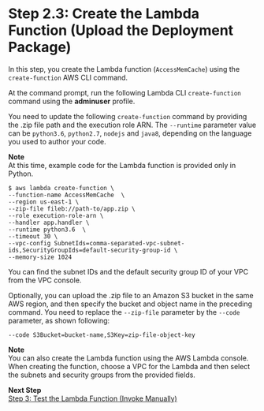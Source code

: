 # Step 2\.3: Create the Lambda Function \(Upload the Deployment Package\)<a name="vpc-ec-upload-deployment-pkg"></a>

In this step, you create the Lambda function \(`AccessMemCache`\) using the `create-function` AWS CLI command\.

At the command prompt, run the following Lambda CLI `create-function` command using the **adminuser** profile\. 

You need to update the following `create-function` command by providing the \.zip file path and the execution role ARN\. The `--runtime` parameter value can be `python3.6`, `python2.7`, `nodejs` and `java8`, depending on the language you used to author your code\. 

**Note**  
At this time, example code for the Lambda function is provided only in Python\.

```
$ aws lambda create-function \
--function-name AccessMemCache  \
--region us-east-1 \
--zip-file fileb://path-to/app.zip \
--role execution-role-arn \
--handler app.handler \
--runtime python3.6  \
--timeout 30 \
--vpc-config SubnetIds=comma-separated-vpc-subnet-ids,SecurityGroupIds=default-security-group-id \
--memory-size 1024
```

You can find the subnet IDs and the default security group ID of your VPC from the VPC console\.

Optionally, you can upload the \.zip file to an Amazon S3 bucket in the same AWS region, and then specify the bucket and object name in the preceding command\. You need to replace the `--zip-file` parameter by the `--code` parameter, as shown following:

```
--code S3Bucket=bucket-name,S3Key=zip-file-object-key
```

**Note**  
You can also create the Lambda function using the AWS Lambda console\. When creating the function, choose a VPC for the Lambda and then select the subnets and security groups from the provided fields\. 

**Next Step**  
[Step 3: Test the Lambda Function \(Invoke Manually\)](vpc-ec-invoke-lambda-function.md)